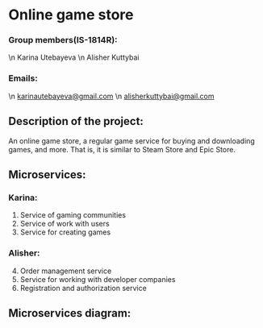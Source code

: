 # Online game store
### Group members(IS-1814R):
 \n Karina Utebayeva
 \n Alisher Kuttybai

### Emails: 
 \n karinautebayeva@gmail.com
 \n alisherkuttybai@gmail.com

## Description of the project:
An online game store, a regular game service for buying and downloading games, and more. That is, it is similar to Steam Store and Epic Store.
 
## Microservices:
### Karina:
  1) Service of gaming communities
  2) Service of work with users
  3) Service for creating games
### Alisher:
  4) Order management service
  5) Service for working with developer companies
  6) Registration and authorization service
 
## Microservices diagram:
